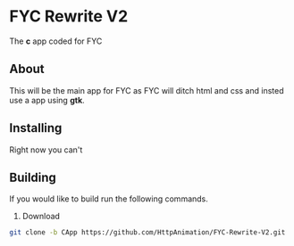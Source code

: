 # FYC Rewrite V2
The **c** app coded for FYC

## About
This will be the main app for FYC as FYC will ditch html and css and insted use a app using **gtk**.

## Installing
Right now you can't

## Building
If you would like to build run the following commands.

1) Download 
```bash
git clone -b CApp https://github.com/HttpAnimation/FYC-Rewrite-V2.git
```
